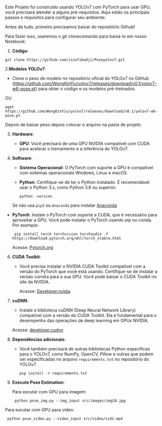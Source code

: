 Este Projeto foi construido usando YOLOv7 com PyTorch para usar GPU, você precisará atender a alguns pré-requisitos. Aqui estão os principais passos e requisitos para configurar seu ambiente:

Antes de tudo, primeiro precisamos baixar do repositório Github!

Para fazer isso, usaremos o git clonecomando para baixá-lo em nosso Notebook:

1. **Código**:

```
git clone https://github.com/issufibadji/Poseyolov7.git

```

2.**Modelos YOLOv7**:
   - Clone o peso de modelo no repositório oficial do YOLOv7 no GitHub (https://github.com/WongKinYiu/yolov7/releases/download/v0.1/yolov7-w6-pose.pt)  para obter o código e os modelos pré-treinados.
   
   OU 
   
```
wget https://github.com/WongKinYiu/yolov7/releases/download/v0.1/yolov7-w6-pose.pt
```

Depois de baixar peso depois colocar o arquivo na pasta de projeto


3. **Hardware**:
    - **GPU**: Você precisará de uma GPU NVIDIA compatível com CUDA para acelerar o treinamento e a inferência do YOLOv7. 
    
4. **Software**:
    - **Sistema Operacional**: O PyTorch com suporte a GPU é compatível com sistemas operacionais Windows, Linux e macOS.
    
     - **Python**: Certifique-se de ter o Python instalado. É recomendável usar o Python 3.x, como Python 3.6 ou superior.
     
         ```
         python -version
         ```
      Se não usa ```pip3``` ou ```Anaconda``` para instalar [Anaconda](https://www.anaconda.com/download/)
      
- **PyTorch**: Instale o PyTorch com suporte a CUDA, que é necessário para aproveitar a GPU. Você pode instalar o PyTorch usando pip ou conda. Por exemplo:

   ```
    pip install torch torchvision torchaudio -f https://download.pytorch.org/whl/torch_stable.html

   ```
  Acesse: [Pytorch.org](https://pytorch.org/get-started/locally/)
       
6. **CUDA Toolkit**:
    - Você precisa instalar o NVIDIA CUDA Toolkit compatível com a versão do PyTorch que você está usando. Certifique-se de instalar a versão correta para a sua GPU. Você pode baixar o CUDA Toolkit no site da NVIDIA.

      Acesse: [Developer.nvidia](https://developer.nvidia.com/cuda-downloads)
      
7. **cuDNN**:
    - Instale a biblioteca cuDNN (Deep Neural Network Library) compatível com a versão do CUDA Toolkit. Ela é fundamental para o desempenho das operações de deep learning em GPUs NVIDIA.

   Acesse: [developer.cudnn](https://developer.nvidia.com/rdp/cudnn-archive)


8. **Dependências adicionais**:
   - Você também precisará de outras bibliotecas Python específicas para o YOLOv7, como NumPy, OpenCV, Pillow e outras que podem ser especificadas no arquivo `requirements.txt` no repositório do YOLOv7.
       ```
       pip install -r requirements.txt 
     ```
9. **Execute Pose Estimation**:

   Para excutar com GPU para imagem:

   ``` python pose_img.py --img_input src/images/img10.jpg```
   
  Para excutar com GPU para video:
  
   ``` python pose_video.py --video_input src/video/vid1.mp4```        
    

